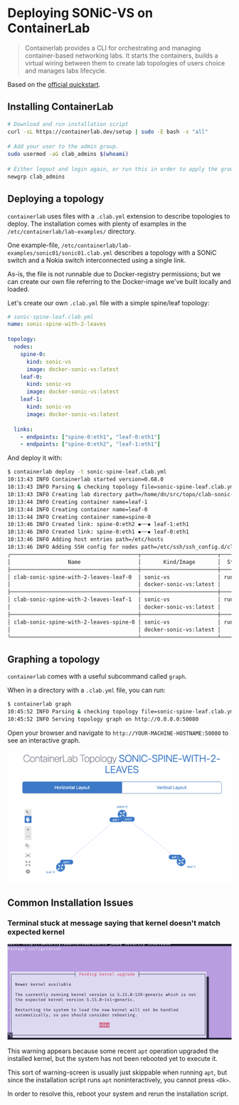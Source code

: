 # Deploying SONiC-VS on ContainerLab

> Containerlab provides a CLI for orchestrating and managing container-based networking labs. It starts the containers, builds a virtual wiring between them to create lab topologies of users choice and manages labs lifecycle.


Based on the [official quickstart](https://containerlab.dev/quickstart/).

## Installing ContainerLab

```bash
# Download and run installation script
curl -sL https://containerlab.dev/setup | sudo -E bash -s "all"

# Add your user to the admin group.
sudo usermod -aG clab_admins $(whoami)

# Either logout and login again, or run this in order to apply the group to your session:
newgrp clab_admins
```

## Deploying a topology

`containerlab` uses files with a `.clab.yml` extension to describe topologies to deploy.
The installation comes with plenty of examples in the `/etc/containerlab/lab-examples/` directory.

One example-file, `/etc/containerlab/lab-examples/sonic01/sonic01.clab.yml` describes a topology with a SONiC switch and a Nokia switch
interconnected using a single link.

As-is, the file is not runnable due to Docker-registry permissions;
but we can create our own file referring to the Docker-image we've built locally and loaded.

Let's create our own `.clab.yml` file with a simple spine/leaf topology:
```yml
# sonic-spine-leaf.clab.yml
name: sonic-spine-with-2-leaves

topology:
  nodes:
    spine-0:
      kind: sonic-vs
      image: docker-sonic-vs:latest
    leaf-0:
      kind: sonic-vs
      image: docker-sonic-vs:latest
    leaf-1:
      kind: sonic-vs
      image: docker-sonic-vs:latest

  links:
    - endpoints: ["spine-0:eth1", "leaf-0:eth1"]
    - endpoints: ["spine-0:eth2", "leaf-1:eth1"]
```

And deploy it with:
```bash
$ containerlab deploy -t sonic-spine-leaf.clab.yml
10:13:43 INFO Containerlab started version=0.68.0
10:13:43 INFO Parsing & checking topology file=sonic-spine-leaf.clab.yml
10:13:43 INFO Creating lab directory path=/home/dn/src/topo/clab-sonic-spine-with-2-leaves
10:13:44 INFO Creating container name=leaf-1
10:13:44 INFO Creating container name=leaf-0
10:13:44 INFO Creating container name=spine-0
10:13:46 INFO Created link: spine-0:eth2 ▪┄┄▪ leaf-1:eth1
10:13:46 INFO Created link: spine-0:eth1 ▪┄┄▪ leaf-0:eth1
10:13:46 INFO Adding host entries path=/etc/hosts
10:13:46 INFO Adding SSH config for nodes path=/etc/ssh/ssh_config.d/clab-sonic-spine-with-2-leaves.conf
╭────────────────────────────────────────┬────────────────────────┬─────────┬───────────────────╮
│                  Name                  │       Kind/Image       │  State  │   IPv4/6 Address  │
├────────────────────────────────────────┼────────────────────────┼─────────┼───────────────────┤
│ clab-sonic-spine-with-2-leaves-leaf-0  │ sonic-vs               │ running │ 172.20.20.4       │
│                                        │ docker-sonic-vs:latest │         │ 3fff:172:20:20::4 │
├────────────────────────────────────────┼────────────────────────┼─────────┼───────────────────┤
│ clab-sonic-spine-with-2-leaves-leaf-1  │ sonic-vs               │ running │ 172.20.20.2       │
│                                        │ docker-sonic-vs:latest │         │ 3fff:172:20:20::2 │
├────────────────────────────────────────┼────────────────────────┼─────────┼───────────────────┤
│ clab-sonic-spine-with-2-leaves-spine-0 │ sonic-vs               │ running │ 172.20.20.3       │
│                                        │ docker-sonic-vs:latest │         │ 3fff:172:20:20::3 │
╰────────────────────────────────────────┴────────────────────────┴─────────┴───────────────────╯
```

## Graphing a topology
`containerlab` comes with a useful subcommand called `graph`.

When in a directory with a `.clab.yml` file, you can run:
```bash
$ containerlab graph
10:45:52 INFO Parsing & checking topology file=sonic-spine-leaf.clab.yml
10:45:52 INFO Serving topology graph on http://0.0.0.0:50080
```

Open your browser and navigate to `http://YOUR-MACHINE-HOSTNAME:50080` to see an interactive graph.

![Graph showing 3 SONiC nodes and labels the connection EPs with interface names](../assets/clab-graph.png)

## Common Installation Issues

### Terminal stuck at message saying that kernel doesn't match expected kernel

![APT Installation Message, warning that the installed and running kernel are different](../assets/containerlab-kernel-warning.png)

This warning appears because some recent `apt` operation upgraded the installed kernel,
but the system has not been rebooted yet to execute it.

This sort of warning-screen is usually just skippable when running `apt`,
but since the installation script runs `apt` noninteractively, you cannot press `<Ok>`.

In order to resolve this, reboot your system and rerun the installation script.
